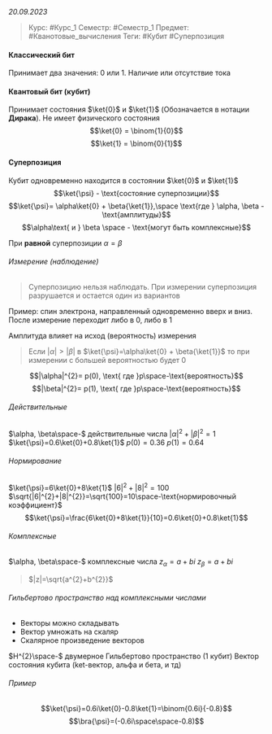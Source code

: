 *20.09.2023*

> Курс: #Курс_1 
> Семестр: #Семестр_1 
> Предмет: #Кванотовые_вычисления 
> Теги: #Кубит #Суперпозиция

#### Классический бит
Принимает два значения: 0 или 1. Наличие или отсутствие тока

#### Квантовый бит (кубит)
Принимает состояния $\ket{0}$ и $\ket{1}$ (Обозначается в нотации **Дирака**). Не имеет физического состояния 
$$\ket{0} = \binom{1}{0}$$
$$\ket{1} = \binom{0}{1}$$

#### Суперпозиция
Кубит одновременно находится в состоянии $\ket{0}$ и $\ket{1}$
$$\ket{\psi} - \text{состояние суперпозиции}$$
$$\ket{\psi}= \alpha\ket{0} + \beta{\ket{1}},\space \text{где } \alpha, \beta -\text{амплитуды}$$
$$\alpha\text{ и } \beta \space - \text{могут быть комплексные}$$

При **равной** суперпозиции $\alpha = \beta$

###### Измерение (наблюдение)
> Суперпозицию нельзя наблюдать. При измерении суперпозиция разрушается и остается один из вариантов

Пример: спин электрона, направленный одновременно вверх и вниз. После измерение переходит либо в 0, либо в 1

Амплитуда влияет на исход (вероятность) измерения
> Если $|\alpha| > |\beta|$ в $\ket{\psi}=\alpha\ket{0} + \beta{\ket{1}}$ то при измерении с большей вероятностью будет 0

$$|\alpha|^{2}= p(0), \text{ где }p\space-\text{вероятность}$$
$$|\beta|^{2}= p(1), \text{ где }p\space-\text{вероятность}$$

###### Действительные
$\alpha, \beta\space-$ действительные числа 
$|\alpha|^{2}+|\beta|^{2}=1$
$\ket{\psi}=0.6\ket{0}+0.8\ket{1}$
$p(0)=0.36$
$p(1)=0.64$
###### Нормирование
$\ket{\psi}=6\ket{0}+8\ket{1}$
$|6|^{2}+|8|^{2}=100$
$\sqrt{|6|^{2}+|8|^{2}}=\sqrt{100}=10\space-\text{нормировочный коэффициент}$
$$\ket{\psi}=\frac{6\ket{0}+8\ket{1}}{10}=0.6\ket{0}+0.8\ket{1}$$
###### Комплексные
$\alpha, \beta\space-$ комплексные числа
$z_\alpha=a+bi$
$z_\beta=a+bi$
>$|z|=\sqrt{a^{2}+b^{2}}$
###### Гильбертово пространство над комплексными числами
- Векторы можно складывать
- Вектор умножать на скаляр
- Скалярное произведение векторов

$H^{2}\space-$ двумерное Гильбертово пространство (1 кубит)
Вектор состояния кубита (ket-вектор, альфа и бета, и тд)

###### Пример
$$\ket{\psi}=0.6i\ket{0}-0.8\ket{1}=\binom{0.6i}{-0.8}$$ 
$$\bra{\psi}=(-0.6i\space\space-0.8)$$ 